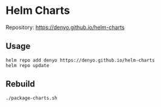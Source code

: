 # Helm Charts

Repository: https://denyo.github.io/helm-charts

## Usage

```shell
helm repo add denyo https://denyo.github.io/helm-charts
helm repo update
```

## Rebuild

```shell
./package-charts.sh
```
